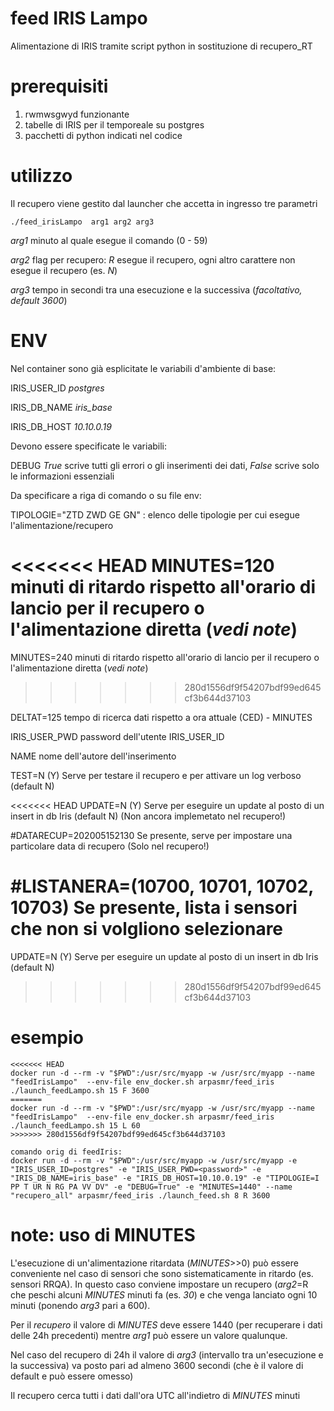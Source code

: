 # feed IRIS Lampo
Alimentazione di IRIS tramite script python in sostituzione di recupero_RT

# prerequisiti
1. rwmwsgwyd funzionante
2. tabelle di IRIS per il temporeale su postgres
3. pacchetti di python indicati nel codice

# utilizzo
Il recupero viene gestito dal launcher che accetta in ingresso tre parametri
```
./feed_irisLampo  arg1 arg2 arg3
```

_arg1_ minuto al quale esegue il comando (0 - 59)

_arg2_ flag per recupero: *R* esegue il recupero, ogni altro carattere non esegue il recupero (es. *N*)

_arg3_ tempo in secondi tra una esecuzione e la successiva (*facoltativo, default 3600*)


# ENV
Nel container sono già esplicitate le variabili d'ambiente di base:

IRIS_USER_ID *postgres*

IRIS_DB_NAME *iris_base*

IRIS_DB_HOST *10.10.0.19*

Devono essere specificate le variabili:

DEBUG *True* scrive tutti gli errori o gli inserimenti dei dati, *False* scrive solo le informazioni essenziali

Da specificare a riga di comando o su file env: 

TIPOLOGIE="ZTD ZWD GE GN" : elenco delle tipologie per cui esegue l'alimentazione/recupero

<<<<<<< HEAD
MINUTES=120 minuti di ritardo rispetto all'orario di lancio per il recupero o l'alimentazione diretta (*vedi note*)
=======
MINUTES=240 minuti di ritardo rispetto all'orario di lancio per il recupero o l'alimentazione diretta (*vedi note*)
>>>>>>> 280d1556df9f54207bdf99ed645cf3b644d37103

DELTAT=125 tempo di ricerca dati rispetto a ora attuale (CED) - MINUTES

IRIS_USER_PWD password dell'utente IRIS_USER_ID

NAME nome dell'autore dell'inserimento

TEST=N (Y) Serve per testare il recupero e per attivare un log verboso (default N)

<<<<<<< HEAD
UPDATE=N (Y) Serve per eseguire un update al posto di un insert in db Iris (default N) (Non ancora implemetato nel recupero!)

#DATARECUP=202005152130 Se presente, serve per impostare una particolare data di recupero (Solo nel recupero!) 

#LISTANERA=(10700, 10701, 10702, 10703) Se presente, lista i sensori che non si volgliono selezionare
=======
UPDATE=N (Y) Serve per eseguire un update al posto di un insert in db Iris (default N)
>>>>>>> 280d1556df9f54207bdf99ed645cf3b644d37103


# esempio
```
<<<<<<< HEAD
docker run -d --rm -v "$PWD":/usr/src/myapp -w /usr/src/myapp --name "feedIrisLampo"  --env-file env_docker.sh arpasmr/feed_iris ./launch_feedLampo.sh 15 F 3600
=======
docker run -d --rm -v "$PWD":/usr/src/myapp -w /usr/src/myapp --name "feedIrisLampo"  --env-file env_docker.sh arpasmr/feed_iris ./launch_feedLampo.sh 15 L 60
>>>>>>> 280d1556df9f54207bdf99ed645cf3b644d37103

comando orig di feedIris:
docker run -d --rm -v "$PWD":/usr/src/myapp -w /usr/src/myapp -e "IRIS_USER_ID=postgres" -e "IRIS_USER_PWD=<password>" -e "IRIS_DB_NAME=iris_base" -e "IRIS_DB_HOST=10.10.0.19" -e "TIPOLOGIE=I PP T UR N RG PA VV DV" -e "DEBUG=True" -e "MINUTES=1440" --name "recupero_all" arpasmr/feed_iris ./launch_feed.sh 8 R 3600
```
# note: uso di MINUTES
L'esecuzione di un'alimentazione ritardata (*MINUTES*>>0) può essere conveniente nel caso di sensori che sono sistematicamente in ritardo (es. sensori RRQA). In questo caso conviene impostare un recupero (*arg2*=R che peschi alcuni *MINUTES* minuti fa (es. *30*) e che venga lanciato ogni 10 minuti (ponendo *arg3* pari a 600).

Per il *recupero* il valore di *MINUTES* deve essere 1440 (per recuperare i dati delle 24h precedenti) mentre *arg1* può essere un valore qualunque.

Nel caso del recupero di 24h il valore di *arg3* (intervallo tra un'esecuzione e la successiva) va posto pari ad almeno 3600 secondi (che è il valore di default e può essere omesso)

Il recupero cerca tutti i dati dall'ora UTC all'indietro di *MINUTES* minuti
